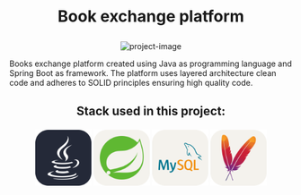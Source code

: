 # <p align="center"> **Book exchange platform** </p>

<p align="center"><img src="https://socialify.git.ci/ddienu/RestAPI-SpringBoot/image?font=KoHo&amp;language=1&amp;name=1&amp;pattern=Solid&amp;theme=Dark" alt="project-image"></p>

<p id="description">Books exchange platform created using Java as programming language and Spring Boot as framework. The platform uses layered architecture clean code and adheres to SOLID principles ensuring high quality code.</p>

## <p align="center"> **Stack used in this project:** </p>
<div align="center">
<div style="display: ruby-text; justify-content: space-between; align: center;">
<img src="https://raw.githubusercontent.com/tandpfun/skill-icons/65dea6c4eaca7da319e552c09f4cf5a9a8dab2c8/icons/Java-Dark.svg" style="width: 100px;">
<img src="https://raw.githubusercontent.com/tandpfun/skill-icons/65dea6c4eaca7da319e552c09f4cf5a9a8dab2c8/icons/Spring-Light.svg" style="width: 100px;">
<img src="https://raw.githubusercontent.com/tandpfun/skill-icons/65dea6c4eaca7da319e552c09f4cf5a9a8dab2c8/icons/MySQL-Light.svg" style="width: 100px;">
<img src="https://raw.githubusercontent.com/tandpfun/skill-icons/65dea6c4eaca7da319e552c09f4cf5a9a8dab2c8/icons/Maven-Light.svg" style="width: 100px;">
</div>
</div>




